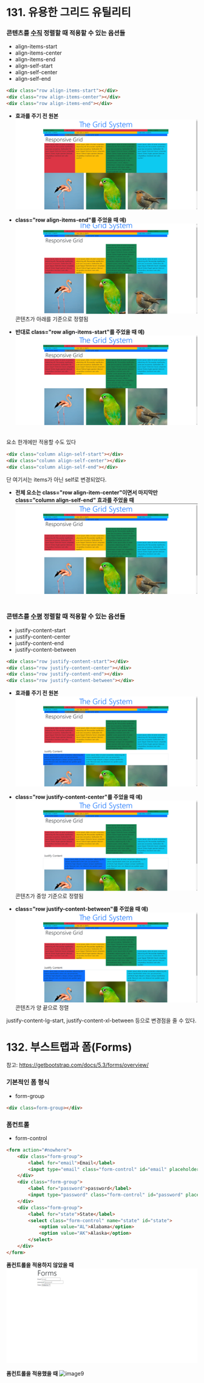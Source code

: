 # 131. 유용한 그리드 유틸리티

### 콘텐츠를 <u>수직</u> 정렬할 때 적용할 수 있는 옵션들
- align-items-start
- align-items-center
- align-items-end
- align-self-start
- align-self-center
- align-self-end

```html
<div class="row align-items-start"></div>
<div class="row align-items-center"></div>
<div class="row align-items-end"></div>
```
* **효과를 주기 전 원본**  
![image2](./img/image2.png)

* **class="row align-items-end"를 주었을 때 예)**  
![image1](./img/image1.png)  
콘텐츠가 아래를 기준으로 정렬됨

* **반대로 class="row align-items-start"를 주었을 때 예)**  
![image3](./img/image3.png)

<br>요소 한개에만 적용할 수도 있다
```html
<div class="column align-self-start"></div>
<div class="column align-self-center"></div>
<div class="column align-self-end"></div>
```
단 여기서는 items가 아닌 self로 변경되었다.

* **전체 요소는 class="row align-item-center"이면서 마지막만 class="column align-self-end" 효과를 주었을 때**  
![image4](./img/image4.png)

### <br>콘텐츠를 <u>수평</u> 정렬할 때 적용할 수 있는 옵션들
- justify-content-start
- justify-content-center
- justify-content-end
- justify-content-between

```html
<div class="row justify-content-start"></div>
<div class="row justify-content-center"></div>
<div class="row justify-content-end"></div>
<div class="row justify-content-between"></div>
```
* **효과를 주기 전 원본**  
![image6](./img/image6.png)

* **class="row justify-content-center"를 주었을 때 예)**  
![image5](./img/image5.png)  
콘텐츠가 중앙 기준으로 정렬됨

* **class="row justify-content-between"를 주었을 때 예)**  
![image7](./img/image7.png)  
콘텐츠가 양 끝으로 정렬

justify-content-lg-start, justify-content-xl-between 등으로 변경점을 줄 수 있다.

# 132. 부스트랩과 폼(Forms)
참고: https://getbootstrap.com/docs/5.3/forms/overview/

### 기본적인 폼 형식
- form-group
```html
<div class=form-group></div>
```
### 폼컨트롤
- form-control
```html
<form action="#nowhere">
    <div class="form-group">
        <label for="email">Email</label>
        <input type="email" class="form-control" id="email" placeholder="email">
    </div>
    <div class="form-group">
        <label for="password">password</label>
        <input type="password" class="form-control" id="password" placeholder="password">
    </div>
    <div class="form-group">
        <label for="state">State</label>
        <select class="form-control" name="state" id="state">
            <option value="AL">Alabama</option>
            <option value="AK">Alaska</option>
        </select>
    </div>
</form>
```
**폼컨트롤을 적용하지 않았을 때**  
![image8](./img/image8.png)

**폼컨트롤을 적용했을 때**
![image9](./img/image.png)
